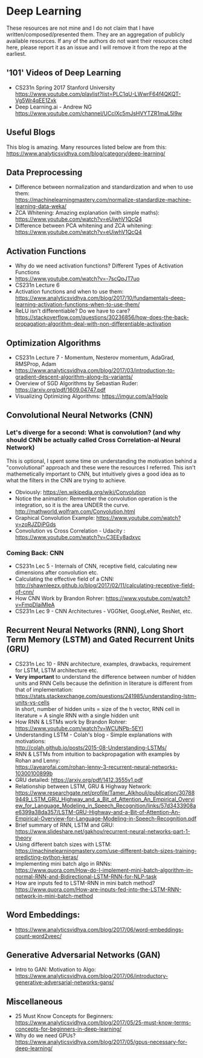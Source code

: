 # Deep Learning
These resources are not mine and I do not claim that I have written/composed/presented them. They are an aggregation of publicly available resources. If any of the authors do not want their resources cited here, please report it as an issue and I will remove it from the repo at the earliest.

## '101' Videos of Deep Learning
* CS231n Spring 2017 Stanford University  
https://www.youtube.com/playlist?list=PLC1qU-LWwrF64f4QKQT-Vg5Wr4qEE1Zxk
* Deep Learning.ai - Andrew NG  
https://www.youtube.com/channel/UCcIXc5mJsHVYTZR1maL5l9w

## Useful Blogs
This blog is amazing. Many resources listed below are from this:  
https://www.analyticsvidhya.com/blog/category/deep-learning/

## Data Preprocessing
* Difference between normalization and standardization and when to use them:  
https://machinelearningmastery.com/normalize-standardize-machine-learning-data-weka/
* ZCA Whitening: Amazing explanation (with simple maths):  
https://www.youtube.com/watch?v=eUiwhV1QcQ4
* Difference between PCA whitening and ZCA whitening:  
https://www.youtube.com/watch?v=eUiwhV1QcQ4


## Activation Functions
* Why do we need activation functions? Different Types of Activation Functions
* https://www.youtube.com/watch?v=-7scQpJT7uo
* CS231n Lecture 6
* Activation functions and when to use them:  
https://www.analyticsvidhya.com/blog/2017/10/fundamentals-deep-learning-activation-functions-when-to-use-them/
* ReLU isn't differentiable? Do we have to care?  
https://stackoverflow.com/questions/30236856/how-does-the-back-propagation-algorithm-deal-with-non-differentiable-activation

## Optimization Algorithms
* CS231n Lecture 7 -  Momentum, Nesterov momentum, AdaGrad, RMSProp, Adam
* https://www.analyticsvidhya.com/blog/2017/03/introduction-to-gradient-descent-algorithm-along-its-variants/
* Overview of SGD Algorithms by Sebastian Ruder: https://arxiv.org/pdf/1609.04747.pdf
* Visualizing Optimizing Algorithms: https://imgur.com/a/Hqolp

## Convolutional Neural Networks (CNN)
### Let's diverge for a second: What is convolution? (and why should CNN be actually called Cross Correlation-al Neural Network)
This is optional, I spent some time on understanding the motivation behind a "convolutional" approach and these were the resources I referred. This isn't mathemetically important to CNN, but intuitively gives a good idea as to what the filters in the CNN are trying to achieve. 
* Obviously: https://en.wikipedia.org/wiki/Convolution
* Notice the animation: Remember the convolution operation is the integration, so it is the area UNDER the curve.  
http://mathworld.wolfram.com/Convolution.html
* Graphical Convolution Example: https://www.youtube.com/watch?v=zoRJZDiPGds
* Convolution vs Cross Correlation - Udacity : https://www.youtube.com/watch?v=C3EEy8adxvc

### Coming Back: CNN
* CS231n Lec 5 - Internals of CNN, receptive field, calculating new dimensions after convolution etc.
* Calculating the effective field of a CNN:  
http://shawnleezx.github.io/blog/2017/02/11/calculating-receptive-field-of-cnn/
* How CNN Work by Brandon Rohrer: https://www.youtube.com/watch?v=FmpDIaiMIeA
* CS231n Lec 9 - CNN Architectures - VGGNet, GoogLeNet, ResNet, etc.

## Recurrent Neural Networks (RNN), Long Short Term Memory (LSTM) and Gated Recurrent Units (GRU)
* CS231n Lec 10 - RNN architecture, examples, drawbacks, requirement for LSTM, LSTM architecture etc.
* **Very important** to understand the difference between number of hidden units and RNN Cells because the definition in literature is different from that of implementation:   
https://stats.stackexchange.com/questions/241985/understanding-lstm-units-vs-cells  
In short, number of hidden units = size of the h vector, RNN cell in literature = A single RNN with a single hidden unit  
* How RNN & LSTMs work by Brandon Rohrer: https://www.youtube.com/watch?v=WCUNPb-5EYI
* Understanding LSTM - Colah's blog - Simple explanations with motivations:  
http://colah.github.io/posts/2015-08-Understanding-LSTMs/
* RNN & LSTMs from intuition to backpropagation with examples by Rohan and Lenny:  
https://ayearofai.com/rohan-lenny-3-recurrent-neural-networks-10300100899b
* GRU detailed: https://arxiv.org/pdf/1412.3555v1.pdf
* Relationship between LSTM, GRU & Highway Network:  
https://www.researchgate.net/profile/Tamer_Alkhouli/publication/307889449_LSTM_GRU_Highway_and_a_Bit_of_Attention_An_Empirical_Overview_for_Language_Modeling_in_Speech_Recognition/links/57d3433908ae6399a38da357/LSTM-GRU-Highway-and-a-Bit-of-Attention-An-Empirical-Overview-for-Language-Modeling-in-Speech-Recognition.pdf
* Brief summary of RNN, LSTM and GRU:  
https://www.slideshare.net/gakhov/recurrent-neural-networks-part-1-theory
* Using different batch sizes with LSTM:  
https://machinelearningmastery.com/use-different-batch-sizes-training-predicting-python-keras/
* Implementing mini batch algo in RNNs:  
https://www.quora.com/How-do-I-implement-mini-batch-algorithm-in-normal-RNN-and-Bidirectional-LSTM-RNN-for-NLP-task
* How are inputs fed to LSTM-RNN in mini batch method?  
https://www.quora.com/How-are-inputs-fed-into-the-LSTM-RNN-network-in-mini-batch-method

## Word Embeddings:
* https://www.analyticsvidhya.com/blog/2017/06/word-embeddings-count-word2veec/
## Generative Adversarial Networks (GAN)
* Intro to GAN: Motivation to Algo:  
https://www.analyticsvidhya.com/blog/2017/06/introductory-generative-adversarial-networks-gans/


## Miscellaneous
* 25 Must Know Concepts for Beginners:  
https://www.analyticsvidhya.com/blog/2017/05/25-must-know-terms-concepts-for-beginners-in-deep-learning/
* Why do we need GPUs?  
https://www.analyticsvidhya.com/blog/2017/05/gpus-necessary-for-deep-learning/
